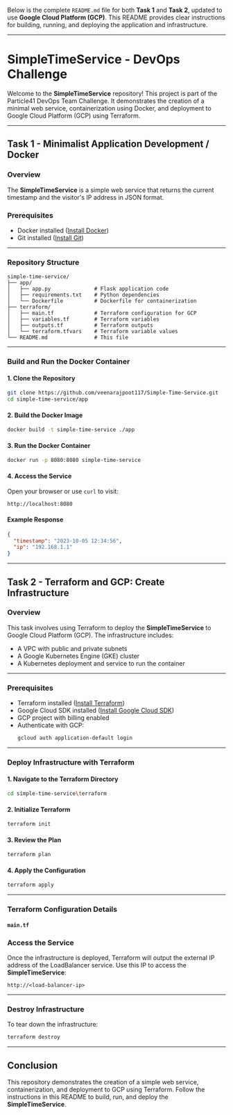 Below is the complete `README.md` file for both **Task 1** and **Task 2**, updated to use **Google Cloud Platform (GCP)**. This README provides clear instructions for building, running, and deploying the application and infrastructure.

---

# **SimpleTimeService - DevOps Challenge**

Welcome to the **SimpleTimeService** repository! This project is part of the Particle41 DevOps Team Challenge. It demonstrates the creation of a minimal web service, containerization using Docker, and deployment to Google Cloud Platform (GCP) using Terraform.

---

## **Task 1 - Minimalist Application Development / Docker**

### **Overview**
The **SimpleTimeService** is a simple web service that returns the current timestamp and the visitor's IP address in JSON format.

### **Prerequisites**
- Docker installed ([Install Docker](https://docs.docker.com/get-docker/))
- Git installed ([Install Git](https://git-scm.com/downloads))

---

### **Repository Structure**
```
simple-time-service/
├── app/
│   ├── app.py              # Flask application code
│   ├── requirements.txt    # Python dependencies
│   └── Dockerfile          # Dockerfile for containerization
├── terraform/
│   ├── main.tf             # Terraform configuration for GCP
│   ├── variables.tf        # Terraform variables
│   ├── outputs.tf          # Terraform outputs
│   └── terraform.tfvars    # Terraform variable values
└── README.md               # This file
```

---

### **Build and Run the Docker Container**

#### 1. Clone the Repository
```bash
git clone https://github.com/veenarajpoot117/Simple-Time-Service.git
cd simple-time-service/app
```

#### 2. Build the Docker Image
```bash
docker build -t simple-time-service ./app
```

#### 3. Run the Docker Container
```bash
docker run -p 8080:8080 simple-time-service
```

#### 4. Access the Service
Open your browser or use `curl` to visit:
```
http://localhost:8080
```

#### Example Response
```json
{
  "timestamp": "2023-10-05 12:34:56",
  "ip": "192.168.1.1"
}
```

---


## **Task 2 - Terraform and GCP: Create Infrastructure**

### **Overview**
This task involves using Terraform to deploy the **SimpleTimeService** to Google Cloud Platform (GCP). The infrastructure includes:
- A VPC with public and private subnets
- A Google Kubernetes Engine (GKE) cluster
- A Kubernetes deployment and service to run the container

---

### **Prerequisites**
- Terraform installed ([Install Terraform](https://developer.hashicorp.com/terraform/tutorials/gcp-get-started/install-cli))
- Google Cloud SDK installed ([Install Google Cloud SDK](https://cloud.google.com/sdk/docs/install))
- GCP project with billing enabled
- Authenticate with GCP:
  ```bash
  gcloud auth application-default login
  ```

---

### **Deploy Infrastructure with Terraform**

#### 1. Navigate to the Terraform Directory
```bash
cd simple-time-service\terraform
```

#### 2. Initialize Terraform
```bash
terraform init
```

#### 3. Review the Plan
```bash
terraform plan
```

#### 4. Apply the Configuration
```bash
terraform apply
```

---

### **Terraform Configuration Details**

#### `main.tf`

### **Access the Service**
Once the infrastructure is deployed, Terraform will output the external IP address of the LoadBalancer service. Use this IP to access the **SimpleTimeService**:
```
http://<load-balancer-ip>
```

---

### **Destroy Infrastructure**
To tear down the infrastructure:
```bash
terraform destroy
```
---

## **Conclusion**
This repository demonstrates the creation of a simple web service, containerization, and deployment to GCP using Terraform. Follow the instructions in this README to build, run, and deploy the **SimpleTimeService**.
